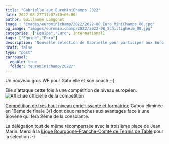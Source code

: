 ```yaml
---
title: "Gabrielle aux EuroMiniChamps 2022"
date: 2022-08-27T11:07:10+06:00
author: Guillaume Langonet
image : "images/eurominichamp/2022/2022-08_Euro_MiniChamps_00.jpg"
bg_image: "images/eurominichamp/2022/2022-08_Schiltigheim_00.jpg"
categories: ["Equipe","Euro", International]
tags: ["Equipe","Euro"]
description: "Nouvelle sélection de Gabrielle pour participer aux Euro Mini Champ's 2022 à Schiltigheim!!"
draft: false
type: "post"
carrousel:
  enable: true
  folder: "eurominichamp/2022/"
---
```


Un nouveau gros WE pour Gabrielle et son coach ;-) <br />

Elle s'attaque cette fois à une compétition de niveau européen.
![Affichae officielle de la compétition](../../images/eurominichamp/2022/2022-08_Euro_MiniChamps_01.jpg "16e édition des Euro Mini Champ's")

[Compétition de très haut niveau enrichissante et formatrice](http://www.eurominichamps.com/)
Gabou éliminée en 16eme de finale 3/1 dont deux manches aux avantages face à une Slovène qui fera 2ème de la consolante.


La délégation tout de même récompensée avec la troisième place de Jean Marin.
Merci à la [Ligue Bourgogne-Franche-Comté de Tennis de Table](https://www.facebook.com/LBFCTT/) pour la sélection :-)


